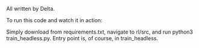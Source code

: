 All written by Delta. 

To run this code and watch it in action:

Simply download from requirements.txt, navigate to rl/src, and run python3 train_headless.py. Entry point is, of course, in train_headless.
